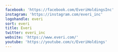 ```yaml
---
facebook: 'https://facebook.com/EveriHoldingsInc'
instagram: 'https://instagram.com/everi_inc'
logohandle: everi
sort: everi
title: Everi
twitter: everi_inc
website: 'https://www.everi.com/'
youtube: 'https://youtube.com/c/EveriHoldings'
---
```

